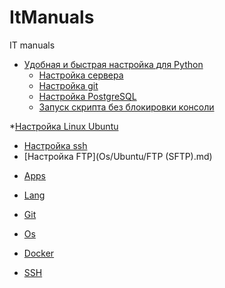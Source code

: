 # ItManuals
 IT manuals

* [Удобная и быстрая настройка для Python](Langs/Python/README.md)
  - [Настройка сервера](Os/Linux/Ubuntu)
  - [Настройка git](Tech/Git/commands.md)
  - [Настройка PostgreSQL](SQL/PostgreSQL.md)
  - [Запуск скрипта без блокировки консоли](Langs/Python/deploy.md)

*[Настройка Linux Ubuntu](Os/Ubuntu/README.md)
  - [Настройка ssh](Os/Ubuntu/ssh.md)
  - [Настройка FTP](Os/Ubuntu/FTP (SFTP).md)
* [Apps](Apps/README.md)
* [Lang](Langs)
* [Git](Tech/Git/commands.md)
* [Os](Os)
* [Docker](Tech/Docker)


* [SSH](Os/Linux/Debian/ssh.md)

